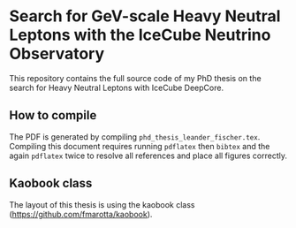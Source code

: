 # Search for GeV-scale Heavy Neutral Leptons with the IceCube Neutrino Observatory

This repository contains the full source code of my PhD thesis on the search for Heavy Neutral Leptons with IceCube DeepCore.

## How to compile

The PDF is generated by compiling `phd_thesis_leander_fischer.tex`. Compiling this document requires running `pdflatex` then `bibtex` and the again `pdflatex` twice to resolve all references and place all figures correctly.

## Kaobook class

The layout of this thesis is using the kaobook class (https://github.com/fmarotta/kaobook).
